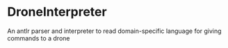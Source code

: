 # DroneInterpreter
An antlr parser and interpreter to read domain-specific language for giving commands to a drone
